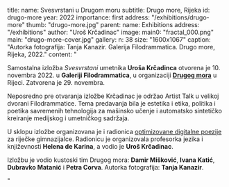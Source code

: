 title:
    name: Svesvrstani u Drugom moru
    subtitle: Drugo more, Rijeka 
id: drugo-more
year: 2022
importance: first
address: "/exhibitions/drugo-more"
thumb: "drugo-more.jpg"
parent:
    name: Exhibitions
    address: "/exhibitions"
author: "Uroš Krčadinac"
image:
    main0: "fractal_000.png"
    main: "drugo-more-cover.jpg"
gallery:
    n: 38
    size: "1600x1067"
    caption: "Autorka fotografija: Tanja Kanazir. Galerija Filodrammatica. Drugo more, Rijeka, 2022."
content: "<p class='regular'>Samostalna izložba <em>Svesvrstani</em> umetnika <strong>Uroša Krčadinca</strong> otvorena je 10. novembra 2022. u <strong>Galeriji Filodrammatica</strong>, u organizaciji <strong><a href='http://drugo-more.hr/uros-krcadinac/' target='_blank'>Drugog mora</a></strong> u Rijeci. Zatvorena je 29. novembra.</p>
    <p class='regular'>Neposredno pre otvaranja izložbe Krčadinac je održao Artist Talk u velikoj dvorani Filodrammatice. Tema predavanja bila je estetika i etika, politika i poetika savremenih tehnologija za mašinsko učenje i automatsko sintetičko kreiranje medijskog i umetničkog sadržaja.</p>
    <p class='regular'>U sklopu izložbe organizovana je i radionica <a href='/rad/projekti/optimised-tactical-poetics/' target='_blank'>optimizovane digitalne poezije</a> za riječke gimnazijalce. Radionicu je organizovala profesorka jezika i književnosti <strong>Helena de Karina</strong>, a vodio je <strong>Uroš Krčadinac</strong>.</p>
    <p class='regular'>Izložbu je vodio kustoski tim Drugog mora: <strong>Damir Mišković</strong>, <strong>Ivana Katić</strong>, <strong>Dubravko Matanić</strong> i <strong>Petra Corva</strong>. Autorka fotografija: <strong>Tanja Kanazir</strong>.</p>"